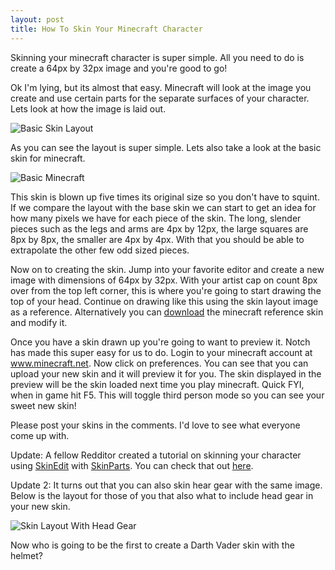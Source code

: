 ```yaml
---
layout: post
title: How To Skin Your Minecraft Character
---
```


Skinning your minecraft character is super simple. All you need to do is create a 64px by 32px image and you're good to go! 

Ok I'm lying, but its almost that easy. Minecraft will look at the image you create and use certain parts for the separate surfaces of your character. Lets look at how the image is laid out.

![Basic Skin Layout](http://danielmcgraw.com/images/minecraft/minecraftskin.png)

As you can see the layout is super simple. Lets also take a look at the basic skin for minecraft.

![Basic Minecraft](http://danielmcgraw.com/images/minecraft/minecraftchar.png)

This skin is blown up five times its original size so you don't have to squint. If we compare the layout with the base skin we can start to get an idea for how many pixels we have for each piece of the skin. The long, slender pieces such as the legs and arms are 4px by 12px, the large squares are 8px by 8px, the smaller are 4px by 4px. With that you should be able to extrapolate the other few odd sized pieces. 

Now on to creating the skin. Jump into your favorite editor and create a new image with dimensions of 64px by 32px. With your artist cap on count 8px over from the top left corner, this is where you're going to start drawing the top of your head. Continue on drawing like this using the skin layout image as a reference. Alternatively you can <a href="http://minecraft.net/img/char.png">download</a> the minecraft reference skin and modify it. 

Once you have a skin drawn up you're going to want to preview it. Notch has made this super easy for us to do. Login to your minecraft account at <a href="http://minecraft.net">www.minecraft.net</a>. Now click on preferences. You can see that you can upload your new skin and it will preview it for you. The skin displayed in the preview will be the skin loaded next time you play minecraft. Quick FYI, when in game hit F5. This will toggle third person mode so you can see your sweet new skin!

Please post your skins in the comments. I'd love to see what everyone come up with.

Update: A fellow Redditor created a tutorial on skinning your character using <a href="http://solidfiles.com/d/f1ee/">SkinEdit</a> with <a href="http://minecraft.decx.org/skinparts">SkinParts</a>. You can check that out <a href="http://minecraft.decx.org/log/how-to-use-parts-with-skinedit.html">here</a>.

Update 2: It turns out that you can also skin hear gear with the same image. Below is the layout for those of you that also what to include head gear in your new skin. 

![Skin Layout With Head Gear](http://danielmcgraw.com/images/minecraft/minecraftskinwithhelm.png)

Now who is going to be the first to create a Darth Vader skin with the helmet? 